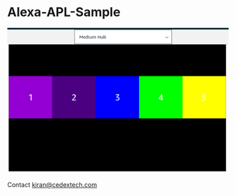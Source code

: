 # Alexa-APL-Sample

![screen-01](https://raw.githubusercontent.com/cedextech/Alexa-APL-Sample/master/screen-01.png)

Contact kiran@cedextech.com
